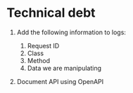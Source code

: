 # Technical debt

1. Add the following information to logs:
    1. Request ID
    1. Class
    1. Method
    1. Data we are manipulating

1. Document API using OpenAPI
